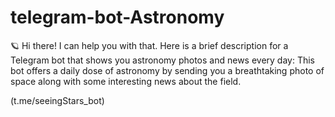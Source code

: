 # telegram-bot-Astronomy
🪐 Hi there! I can help you with that. Here is a brief description for a Telegram bot that shows you astronomy photos and news every day:  This bot offers a daily dose of astronomy by sending you a breathtaking photo of space along with some interesting news about the field.

(t.me/seeingStars_bot)
